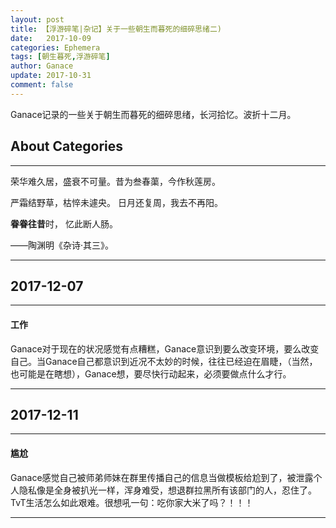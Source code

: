 ```yaml
---
layout: post
title: 【浮游碎笔|杂记】关于一些朝生而暮死的细碎思绪二)
date:   2017-10-09
categories: Ephemera
tags: [朝生暮死,浮游碎笔]
author: Ganace
update: 2017-10-31
comment: false
---
```


Ganace记录的一些关于朝生而暮死的细碎思绪，长河拾忆。波折十二月。


## About Categories
---

荣华难久居，盛衰不可量。昔为叁春蕖，今作秋莲房。 

严霜结野草，枯悴未遽央。 日月还复周，我去不再阳。

**眷眷往昔**时， 忆此断人肠。

——陶渊明《杂诗·其三》。

---

## 2017-12-07
---

####  工作

Ganace对于现在的状况感觉有点糟糕，Ganace意识到要么改变环境，要么改变自己。当Ganace自己都意识到近况不太妙的时候，往往已经迫在眉睫，（当然，也可能是在瞎想），Ganace想，要尽快行动起来，必须要做点什么才行。

---

## 2017-12-11
---

####  尴尬

Ganace感觉自己被师弟师妹在群里传播自己的信息当做模板给尬到了，被泄露个人隐私像是全身被扒光一样，浑身难受，想退群拉黑所有该部门的人，忍住了。TvT生活怎么如此艰难。很想吼一句：吃你家大米了吗？！！！

---
